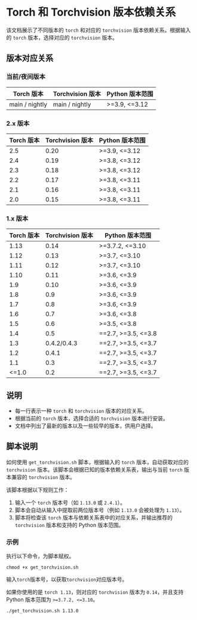 # Torch 和 Torchvision 版本依赖关系

该文档展示了不同版本的 `torch` 和对应的 `torchvision` 版本依赖关系。根据输入的 `torch` 版本，选择对应的 `torchvision` 版本。

## 版本对应关系

### 当前/夜间版本

| Torch 版本      | Torchvision 版本 | Python 版本范围       |
|-----------------|------------------|-----------------------|
| main / nightly  | main / nightly   | >=3.9, <=3.12         |

### 2.x 版本

| Torch 版本 | Torchvision 版本 | Python 版本范围       |
|------------|------------------|-----------------------|
| 2.5        | 0.20             | >=3.9, <=3.12         |
| 2.4        | 0.19             | >=3.8, <=3.12         |
| 2.3        | 0.18             | >=3.8, <=3.12         |
| 2.2        | 0.17             | >=3.8, <=3.11         |
| 2.1        | 0.16             | >=3.8, <=3.11         |
| 2.0        | 0.15             | >=3.8, <=3.11         |

### 1.x 版本

| Torch 版本 | Torchvision 版本 | Python 版本范围       |
|------------|------------------|-----------------------|
| 1.13       | 0.14             | >=3.7.2, <=3.10       |
| 1.12       | 0.13             | >=3.7, <=3.10         |
| 1.11       | 0.12             | >=3.7, <=3.10         |
| 1.10       | 0.11             | >=3.6, <=3.9          |
| 1.9        | 0.10             | >=3.6, <=3.9          |
| 1.8        | 0.9              | >=3.6, <=3.9          |
| 1.7        | 0.8              | >=3.6, <=3.9          |
| 1.6        | 0.7              | >=3.6, <=3.8          |
| 1.5        | 0.6              | >=3.5, <=3.8          |
| 1.4        | 0.5              | ==2.7, >=3.5, <=3.8   |
| 1.3        | 0.4.2/0.4.3      | ==2.7, >=3.5, <=3.7   |
| 1.2        | 0.4.1            | ==2.7, >=3.5, <=3.7   |
| 1.1        | 0.3              | ==2.7, >=3.5, <=3.7   |
| <=1.0      | 0.2              | ==2.7, >=3.5, <=3.7   |

## 说明

- 每一行表示一种 `torch` 和 `torchvision` 版本的对应关系。
- 根据当前的 `torch` 版本，选择合适的 `torchvision` 版本进行安装。
- 文档中列出了最新的版本以及一些较早的版本，供用户选择。

## 脚本说明

如何使用 `get_torchvision.sh` 脚本，根据输入的 `torch` 版本，自动获取对应的 `torchvision` 版本。该脚本会根据已知的版本依赖关系表，输出与当前 `torch` 版本兼容的 `torchvision` 版本。

该脚本根据以下规则工作：

1. 输入一个 `torch` 版本号（如 `1.13.0` 或 `2.4.1`）。
2. 脚本会自动从输入中提取前两位版本号（例如 `1.13.0` 会被处理为 `1.13`）。
3. 脚本将检查该 `torch` 版本与依赖关系表中的对应关系，并输出推荐的 `torchvision` 版本和支持的 Python 版本范围。

### 示例

执行以下命令，为脚本赋权。

```shell
chmod +x get_torchvision.sh
```

输入`torch`版本号，以获取`torchvision`对应版本号。

如果你使用的是 `torch 1.13`，则对应的 `torchvision` 版本为 `0.14`，并且支持 Python 版本范围为 `>=3.7.2, <=3.10`。

```shell
./get_torchvision.sh 1.13.0
```
